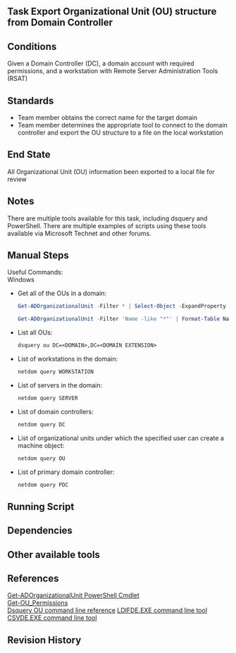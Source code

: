 ## Task Export Organizational Unit (OU) structure from Domain Controller  


## Conditions  
Given a Domain Controller (DC), a domain account with required permissions, and a workstation with Remote Server Administration Tools (RSAT)  


## Standards  
* Team member obtains the correct name for the target domain  
* Team member determines the appropriate tool to connect to the domain controller and export the OU structure to a file on the local workstation  


## End State  
All Organizational Unit (OU) information been exported to a local file for review  


## Notes  
There are multiple tools available for this task, including dsquery and PowerShell. There are multiple examples of scripts using these tools available via Microsoft Technet and other forums.  


## Manual Steps  
Useful Commands:  
Windows  
* Get all of the OUs in a domain:  
	```powershell
	Get-ADOrganizationalUnit -Filter * | Select-Object -ExpandProperty DistinguishedName

	Get-ADOrganizationalUnit -Filter 'Name -like "*"' | Format-Table Name, DistinguishedName -A
	```

* List all OUs:  
	```bat
	dsquery ou DC=<DOMAIN>,DC=<DOMAIN EXTENSION>
	```  

* List of workstations in the domain:
	```bat
	netdom query WORKSTATION
	```  

* List of servers in the domain:  
	```bat
	netdom query SERVER
	```

* List of domain controllers:  
	```bat
	netdom query DC
	```  

* List of organizational units under which the specified user can create a machine object:  
	```bat
	netdom query OU
	```  

* List of primary domain controller:  
	```bat
	netdom query PDC
	```  


## Running Script  


## Dependencies  


## Other available tools  


## References  
[Get-ADOrganizationalUnit PowerShell Cmdlet](https://technet.microsoft.com/en-us/library/ee617236.aspx)   
[Get-OU_Permissions](https://github.com/WiredPulse/PowerShell/blob/master/Active_Directory/Get-OU_Permissions.ps1)  
[Dsquery OU command line reference](https://technet.microsoft.com/en-us/library/cc770509(v=ws.11).aspx)  
[LDIFDE.EXE command line tool](https://technet.microsoft.com/en-us/library/cc731033(v=ws.11).aspx)  
[CSVDE.EXE command line tool](https://technet.microsoft.com/en-us/library/cc732101(v=ws.11).aspx)  


## Revision History  
